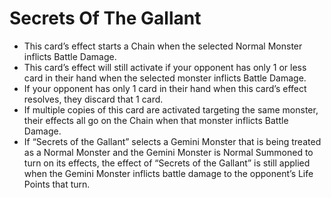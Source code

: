 # Secrets Of The Gallant

*   This card’s effect starts a Chain when the selected Normal Monster inflicts Battle Damage.
*   This card’s effect will still activate if your opponent has only 1 or less card in their hand when the selected monster inflicts Battle Damage.
*   If your opponent has only 1 card in their hand when this card’s effect resolves, they discard that 1 card.
*   If multiple copies of this card are activated targeting the same monster, their effects all go on the Chain when that monster inflicts Battle Damage.
*   If “Secrets of the Gallant” selects a Gemini Monster that is being treated as a Normal Monster and the Gemini Monster is Normal Summoned to turn on its effects, the effect of “Secrets of the Gallant” is still applied when the Gemini Monster inflicts battle damage to the opponent’s Life Points that turn.
